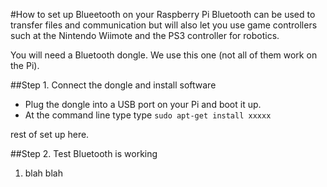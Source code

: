 #How to set up Blueetooth on your Raspberry Pi
Bluetooth can be used to transfer files and communication but will also let you use game controllers such at the Nintendo Wiimote and the PS3 controller for robotics.

You will need a Bluetooth dongle. We use this one (not all of them work on the Pi).

##Step 1. Connect the dongle and install software
- Plug the dongle into a USB port on your Pi and boot it up.
- At the command line type type `sudo apt-get install xxxxx`

rest of set up here.

##Step 2. Test Bluetooth is working
1. blah blah